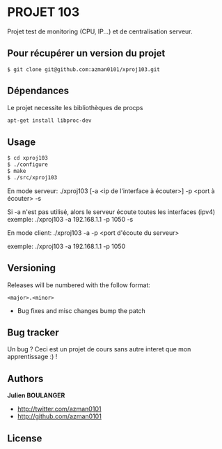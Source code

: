 PROJET 103
=================

Projet test de monitoring (CPU, IP...) et de centralisation serveur.

Pour récupérer un version du projet
-----------------------------------

```
$ git clone git@github.com:azman0101/xproj103.git
```

Dépendances
-----------

Le projet necessite les bibliothèques de procps 

```bash
apt-get install libproc-dev
```

Usage
-----

```bash
$ cd xproj103
$ ./configure
$ make
$ ./src/xproj103 
```
En mode serveur:
./xproj103 [-a <ip de l'interface à écouter>] -p <port à écouter> -s

Si -a n'est pas utilisé, alors le serveur écoute toutes les interfaces (ipv4)
exemple: ./xproj103 -a 192.168.1.1 -p 1050 -s

En mode client:
./xproj103 -a <ip du serveur> -p <port d'écoute du serveur>

exemple: ./xproj103 -a 192.168.1.1 -p 1050 

Versioning
----------

Releases will be numbered with the follow format:

`<major>.<minor>`

* Bug fixes and misc changes bump the patch



Bug tracker
-----------

Un bug ? Ceci est un projet de cours sans autre interet que mon apprentissage :) !


Authors
-------

**Julien BOULANGER**

+ http://twitter.com/azman0101
+ http://github.com/azman0101


License
---------------------


